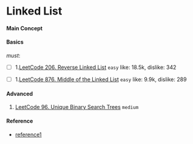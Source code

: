 # Linked List
#### Main Concept

####    Basics
*must*:

- [ ] 1.[LeetCode 206. Reverse Linked List](https://leetcode.com/problems/reverse-linked-list/description/) ``easy`` like: 18.5k, dislike: 342
- [ ] 1.[LeetCode 876. Middle of the Linked List](https://leetcode.com/problems/middle-of-the-linked-list/) ``easy`` like: 9.9k, dislike: 289


#### Advanced
1. [LeetCode 96. Unique Binary Search Trees](https://leetcode.com/problems/unique-binary-search-trees/) ``medium``

####    Reference
- [reference1](https://leetcode.com/tag/tree/)